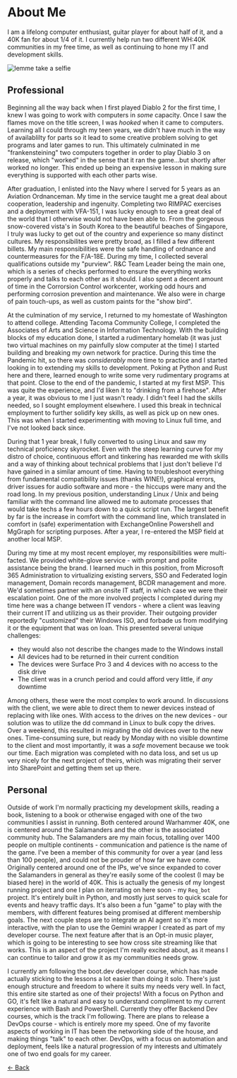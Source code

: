# About Me

I am a lifelong computer enthusiast, guitar player for about half of it, and a 40K fan for about 1/4 of it. I currently help run two different WH:40K communities in my free time, as well as continuing to hone my IT and development skills. 

![lemme take a selfie](./headshot.jpg)

## Professional

Beginning all the way back when I first played Diablo 2 for the first time, I knew I was going to work with computers in *some* capacity. Once I saw the flames move on the title screen, I was *hooked* when it came to computers. Learning all I could through my teen years, we didn't have much in the way of availablilty for parts so it lead to some creative problem solving to get programs and later games to run. This ultimately culminated in me "frankensteining" two computers together in order to play Diablo 3 on release, which "worked" in the sense that it ran the game...but shortly after worked no longer. This ended up being an expensive lesson in making sure everything is supported with each other parts wise. 

After graduation, I enlisted into the Navy where I served for 5 years as an Aviation Ordnanceman. My time in the service taught me a great deal about cooperation, leadership and ingenuity. Completing two RIMPAC exercises and a deployment with VFA-151, I was lucky enough to see a great deal of the world that I otherwise would not have been able to. From the gorgeous snow-covered vista's in South Korea to the beautiful beaches of Singapore, I truly was lucky to get out of the country and experience so many distinct cultures. My responsibilites were pretty broad, as I filled a few different billets. My main responsibilities were the safe handling of ordnance and countermeasures for the F/A-18E. During my time, I collected several qualifications outside my "purview". R&C Team Leader being the main one, which is a series of checks performed to ensure the everything works properly and talks to each other as it should. I also spent a decent amount of time in the Corrorsion Control workcenter, working odd hours and performing corrosion prevention and maintenance. We also were in charge of pain touch-ups, as well as custom paints for the "show bird". 

At the culmination of my service, I returned to my homestate of Washington to attend college. Attending Tacoma Community College, I completed the Associates of Arts and Science in Information Technology. With the building blocks of my education done, I started a rudimentary homelab (it was just two virtual machines on my painfully slow computer at the time) I started building and breaking my own network for practice. During this time the Pandemic hit, so there was *considerably* more time to practice and I started looking in to extending my skills to development. Poking at Python and Rust here and there, learned enough to write some very rudimentary programs at that point. Close to the end of the pandemic, I started at my first MSP. This was quite the experience, and I'd liken it to "drinking from a firehose". After a year, it was obvious to me I just wasn't ready. I didn't feel I had the skills needed, so I sought employment elsewhere. I used this break in technical employment to further solidify key skills, as well as pick up on new ones. This was when I started experimenting with moving to Linux full time, and I've not looked back since. 

During that 1 year break, I fully converted to using Linux and saw my technical proficiency skyrocket. Even with the steep learning curve for my distro of choice, continuous effort and tinkering has rewarded me with skills and a way of thinking about technical problems that I just don't believe I'd have gained in a similar amount of time. Having to troubleshoot everything from fundamental compatibility issues (thanks WINE!), graphical errors, driver issues for audio software and more - the hiccups were many and the road long. In my previous position, understanding Linux / Unix and being familiar with the command line allowed me to automate processes that would take techs a few hours down to a quick script run. The largest benefit by far is the increase in comfort with the command line, which translated in comfort in (safe) experimentation with ExchangeOnline Powershell and MgGraph for scripting purposes. After a year, I re-entered the MSP field at another local MSP. 

During my time at my most recent employer, my responsibilities were multi-facted. We provided white-glove service - with prompt and polite assistance being the brand. I learned much in this position, from Microsoft 365 Administration to virtualizing existing servers, SSO and Federated login management, Domain records management, BCDR management and more. We'd sometimes partner with an onsite IT staff, in which case we were their escalation point. One of the more involved projects I completed during my time here was a change between IT vendors - where a client was leaving their current IT and utilizing us as their provider. Their outgoing provider reportedly "customized" their Windows ISO, and forbade us from modifying it or the equipment that was on loan. This presented several unique challenges: 
 
 - they would also not describe the changes made to the Windows install
 - All devices had to be returned in their current condition
 - The devices were Surface Pro 3 and 4 devices with no access to the disk drive
 - The client was in a crunch period and could afford very little, if *any* downtime

 Among others, these were the most complex to work around. In discussions with the client, we were able to direct them to newer devices instead of replacing with like ones. With access to the drives on the new devices - our solution was to utilize the dd command in Linux to bulk copy the drives. Over a weekend, this resulted in migrating the old devices over to the new ones. Time-consuming sure, but ready by Monday with no visible downtime to the client and most importantly, it was a *safe* movement because we took our time. Each migration was completed with no data loss, and set us up very nicely for the next project of theirs, which was migrating their server into SharePoint and getting them set up there. 


## Personal

Outside of work I'm normally practicing my development skills, reading a book, listening to a book or otherwise engaged with one of the two communities I assist in running. Both centered around Warhammer 40K, one is centered around the Salamanders and the other is the associated community hub. The Salamanders are my main focus, totalling over 1400 people on multiple continents - communication and patience is the name of the game. I've been a member of this community for over a year (and less than 100 people), and could not be prouder of how far we have come. Originally centered around one of the IPs, we've since expanded to cover the Salamanders in general as they're easily some of the coolest (I may be biased here) in the world of 40K. This is actually the genesis of my longest running project and one I plan on iterrating on here soon - my `Req_bot` project. It's entirely built in Python, and mostly just serves to quick scale for events and heavy traffic days. It's also been a fun "game" to play with the members, with different features being promised at different membership goals. The next couple steps are to integrate an AI agent so it's more interactive, with the plan to use the Gemini wrapper I created as part of my developer course. The next feature after that is an Opt-in music player, which is going to be interesting to see how cross site streaming like that works. This is an aspect of the project I'm really excited about, as it means I can continue to tailor and grow it as my communities needs grow. 

I currently am following the boot.dev developer course, which has made actually sticking to the lessons a lot easier than doing it solo. There's just enough structure and freedom to where it suits my needs very well. In fact, this entire site started as one of their projects! With a focus on Python and GO, it's felt like a natural and easy to understand compliment to my current experience with Bash and PowerShell. Currently they offer Backend Dev courses, which is the track I'm following. There are plans to release a DevOps course - which is entirely more my speed. One of my favorite aspects of working in IT has been the networking side of the house, and making things "talk" to each other. DevOps, with a focus on automation and deployment, feels like a natural progression of my interests and ultimately one of two end goals for my career. 


<a href="./resume.html" class="back-button">← Back</a>